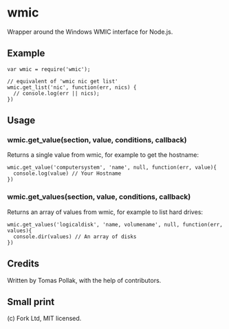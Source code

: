 # wmic

Wrapper around the Windows WMIC interface for Node.js.

## Example

    var wmic = require('wmic');
    
    // equivalent of 'wmic nic get list'
    wmic.get_list('nic', function(err, nics) {
      // console.log(err || nics);
    })

## Usage

### wmic.get_value(section, value, conditions, callback)

Returns a single value from wmic, for example to get the hostname:

    wmic.get_value('computersystem', 'name', null, function(err, value){
      console.log(value) // Your Hostname
    })

### wmic.get_values(section, value, conditions, callback)

Returns an array of values from wmic, for example to list hard drives:

    wmic.get_values('logicaldisk', 'name, volumename', null, function(err, values){
      console.dir(values) // An array of disks
    })

## Credits

Written by Tomas Pollak, with the help of contributors.
    
## Small print

(c) Fork Ltd, MIT licensed.
